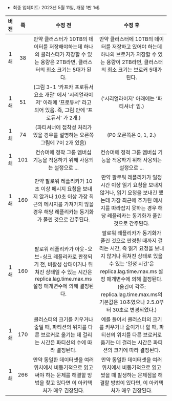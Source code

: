 - 최종 업데이트: 2023년 5월 11일, 개정 1판 1쇄.

|버전 |쪽  |수정 전                                                                   |수정 후                                                                       |
|:-:|:-:|:---------------------------------------------------------------------:|:-------------------------------------------------------------------------:|
|1쇄|38|만약 클러스터가 10TB의 데이터를 저장해야하는데 하나의 클러스터가 저장할 수 있는 용량은 2TB라면, 클러스터의 최소 크기는 5대가 된다.|만약 클러스터에 10TB의 데이터를 저장하고 있어야 하는데 하나의 브로커가 저장할 수 있는 용량이 2TB라면, 클러스터의 최소 크기는 브로커 5대가 된다.|
|1쇄|51|(그림 3-1 '카프카 프로듀서 요소 개괄' 에서 '시리얼라이저' 아래에 '프로듀서' 라고 되어 있음. 즉, 그림 안에 '프로듀서' 가 2개.)|('시리얼라이저' 아래에는 '파티셔너' 임.)|
|1쇄|74|(파티셔너에 접착성 처리가 있을 경우를 설명하는 오른쪽 그림에 7이 2개 있음)|(P0 오른쪽은 0, 1, 2.)|
|1쇄|101|컨슈머에 정작 그룹 멤버십 기능을 적용하기 위해 사용되는 설정으로 ...|컨슈머에 정적 그룹 멤버십 기능을 적용하기 위해 사용되는 설정으로 ...|
|1쇄|160|만약 팔로워 레플리카가 10초 이상 메시지 요청을 보내지 않거나 10초 이상 가장 최근의 메시지를 가져가지 않을 경우 해당 레플리카는 동기화가 풀린 것으로 간주된다.|만약 팔로워 레플리카가 일정 시간 이상 읽기 요청을 보내지 않거나, 읽기 요청을 보내긴 했는데 가장 최근에 추가된 메시지를 따라잡지 못하는 경우 해당 레플리카는 동기화가 풀린 것으로 간주된다.|
|1쇄|160|팔로워 레플리카가 아웃-오브-싱크 레플리카로 판정되기 전, 비활성 상태이거나 뒤쳐진 상태일 수 있는 시간은 replica.lag.time.max.ms 설정 매개변수에 의해 결정된다.|팔로워 레플리카가 동기화가 풀린 것으로 판정될 때까지 걸리는 시간, 즉 읽기 요청을 보내지 않거나 뒤쳐진 상태로 있을 수 있는 '일정 시간'은 replica.lag.time.max.ms 설정 매개변수에 의해 결정된다. (옮긴이 각주: replica.lag.time.max.ms의 기본값은 10초였으나 2.5.0부터 30초로 변경되었다.)|
|1쇄|170|클러스터의 크기를 키우거나 줄일 때, 파티션의 위치를 다른 브로커로 옮기는 데 걸리는 시간은 파티션의 수에 따라 결정된다.|예를 들어서 클러스터의 크기를 키우거나 줄이거나 할 때, 파티션의 위치를 다른 브로커로 옮기는 데 걸리는 시간은 파티션의 크기에 따라 결정된다.|
|1쇄 |266|만약 동일한 데이터셋을 여러 위치에서 비동기적으로 읽고써야 하는 문제를 해결할 방법을 찾고 있다면 이 아키텍처가 매우 권장된다.|만약 동일한 데이터셋을 여러 위치에서 비동기적으로 읽고 썼을 때 발생하는 문제점을 해결할 방법이 있다면, 이 아키텍처가 매우 권장된다.|

